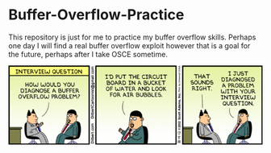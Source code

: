 # Buffer-Overflow-Practice

This repository is just for me to practice my buffer overflow
skills. Perhaps one day I will find a real buffer overflow exploit
however that is a goal for the future, perhaps after I take OSCE sometime.

![](dilbert-buffer_overflow_interview.gif)
